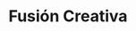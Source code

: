 ---
title: "Fusión Creativa"
url: /ciudad-autonoma-de-buenos-aires/fusion-creativa/
shop: peluquería
---